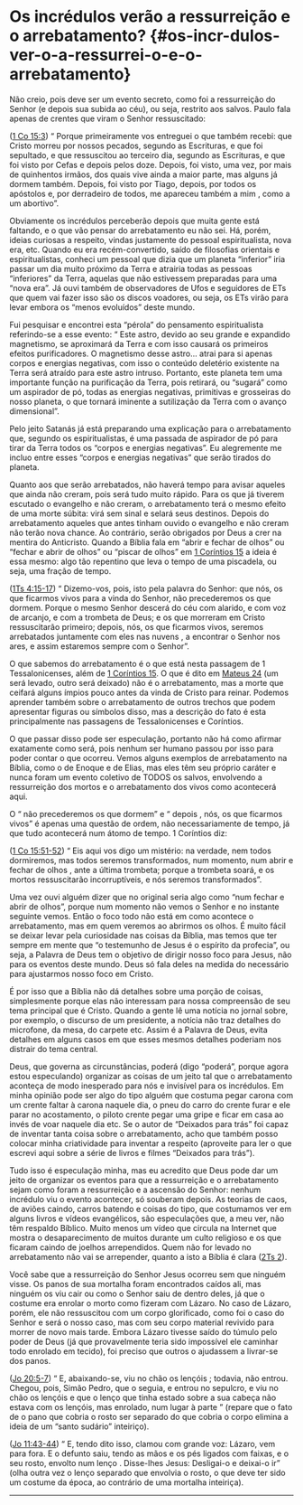 # Os incrédulos verão a ressurreição e o arrebatamento? {#os-incr-dulos-ver-o-a-ressurrei-o-e-o-arrebatamento}

Não creio, pois deve ser um evento secreto, como foi a ressurreição do Senhor (e depois sua subida ao céu), ou seja, restrito aos salvos. Paulo fala apenas de crentes que viram o Senhor ressuscitado:

([1 Co 15:3](http://bibliaonline.com.br/acf/1co/15/3)) “ Porque primeiramente vos entreguei o que também recebi: que Cristo morreu por nossos pecados, segundo as Escrituras, e que foi sepultado, e que ressuscitou ao terceiro dia, segundo as Escrituras, e que foi visto por Cefas e depois pelos doze. Depois, foi visto, uma vez, por mais de quinhentos irmãos, dos quais vive ainda a maior parte, mas alguns já dormem também. Depois, foi visto por Tiago, depois, por todos os apóstolos e, por derradeiro de todos, me apareceu também a mim , como a um abortivo”.

Obviamente os incrédulos perceberão depois que muita gente está faltando, e o que vão pensar do arrebatamento eu não sei. Há, porém, ideias curiosas a respeito, vindas justamente do pessoal espiritualista, nova era, etc. Quando eu era recém-convertido, saído de filosofias orientais e espiritualistas, conheci um pessoal que dizia que um planeta “inferior” iria passar um dia muito próximo da Terra e atrairia todas as pessoas “inferiores” da Terra, aquelas que não estivessem preparadas para uma “nova era”. Já ouvi também de observadores de Ufos e seguidores de ETs que quem vai fazer isso são os discos voadores, ou seja, os ETs virão para levar embora os “menos evoluídos” deste mundo.

Fui pesquisar e encontrei esta “pérola” do pensamento espiritualista referindo-se a esse evento: “ Este astro, devido ao seu grande e expandido magnetismo, se aproximará da Terra e com isso causará os primeiros efeitos purificadores. O magnetismo desse astro... atrai para si apenas corpos e energias negativas, com isso o conteúdo deletério existente na Terra será atraído para este astro intruso. Portanto, este planeta tem uma importante função na purificação da Terra, pois retirará, ou “sugará” como um aspirador de pó, todas as energias negativas, primitivas e grosseiras do nosso planeta, o que tornará iminente a sutilização da Terra com o avanço dimensional”.

Pelo jeito Satanás já está preparando uma explicação para o arrebatamento que, segundo os espiritualistas, é uma passada de aspirador de pó para tirar da Terra todos os “corpos e energias negativas”. Eu alegremente me incluo entre esses “corpos e energias negativas” que serão tirados do planeta.

Quanto aos que serão arrebatados, não haverá tempo para avisar aqueles que ainda não creram, pois será tudo muito rápido. Para os que já tiverem escutado o evangelho e não creram, o arrebatamento terá o mesmo efeito de uma morte súbita: virá sem sinal e selará seus destinos. Depois do arrebatamento aqueles que antes tinham ouvido o evangelho e não creram não terão nova chance. Ao contrário, serão obrigados por Deus a crer na mentira do Anticristo. Quando a Bíblia fala em “abrir e fechar de olhos” ou “fechar e abrir de olhos” ou “piscar de olhos” em [1 Coríntios 15](http://bibliaonline.com.br/acf/1co/15) a ideia é essa mesmo: algo tão repentino que leva o tempo de uma piscadela, ou seja, uma fração de tempo.

([1Ts 4:15-17](http://bibliaonline.com.br/acf/1ts/4/15-17)) “ Dizemo-vos, pois, isto pela palavra do Senhor: que nós, os que ficarmos vivos para a vinda do Senhor, não precederemos os que dormem. Porque o mesmo Senhor descerá do céu com alarido, e com voz de arcanjo, e com a trombeta de Deus; e os que morreram em Cristo ressuscitarão primeiro; depois, nós, os que ficarmos vivos, seremos arrebatados juntamente com eles nas nuvens , a encontrar o Senhor nos ares, e assim estaremos sempre com o Senhor”.

O que sabemos do arrebatamento é o que está nesta passagem de 1 Tessalonicenses, além de [1 Coríntios 15](http://bibliaonline.com.br/acf/1co/15). O que é dito em [Mateus 24](http://bibliaonline.com.br/acf/mt/24) (um será levado, outro será deixado) não é o arrebatamento, mas a morte que ceifará alguns ímpios pouco antes da vinda de Cristo para reinar. Podemos aprender também sobre o arrebatamento de outros trechos que podem apresentar figuras ou símbolos disso, mas a descrição do fato é esta principalmente nas passagens de Tessalonicenses e Coríntios.

O que passar disso pode ser especulação, portanto não há como afirmar exatamente como será, pois nenhum ser humano passou por isso para poder contar o que ocorreu. Vemos alguns exemplos de arrebatamento na Bíblia, como o de Enoque e de Elias, mas eles têm seu próprio caráter e nunca foram um evento coletivo de TODOS os salvos, envolvendo a ressurreição dos mortos e o arrebatamento dos vivos como acontecerá aqui.

O “ não precederemos os que dormem” e “ depois , nós, os que ficarmos vivos” é apenas uma questão de ordem, não necessariamente de tempo, já que tudo acontecerá num átomo de tempo. 1 Coríntios diz:

([1 Co 15:51-52](http://bibliaonline.com.br/acf/1co/15/51-52)) “ Eis aqui vos digo um mistério: na verdade, nem todos dormiremos, mas todos seremos transformados, num momento, num abrir e fechar de olhos , ante a última trombeta; porque a trombeta soará, e os mortos ressuscitarão incorruptíveis, e nós seremos transformados”.

Uma vez ouvi alguém dizer que no original seria algo como “num fechar e abrir de olhos”, porque num momento não vemos o Senhor e no instante seguinte vemos. Então o foco todo não está em como acontece o arrebatamento, mas em quem veremos ao abrirmos os olhos. É muito fácil se deixar levar pela curiosidade nas coisas da Bíblia, mas temos que ter sempre em mente que “o testemunho de Jesus é o espírito da profecia”, ou seja, a Palavra de Deus tem o objetivo de dirigir nosso foco para Jesus, não para os eventos deste mundo. Deus só fala deles na medida do necessário para ajustarmos nosso foco em Cristo.

É por isso que a Bíblia não dá detalhes sobre uma porção de coisas, simplesmente porque elas não interessam para nossa compreensão de seu tema principal que é Cristo. Quando a gente lê uma notícia no jornal sobre, por exemplo, o discurso de um presidente, a notícia não traz detalhes do microfone, da mesa, do carpete etc. Assim é a Palavra de Deus, evita detalhes em alguns casos em que esses mesmos detalhes poderiam nos distrair do tema central.

Deus, que governa as circunstâncias, poderá (digo “poderá”, porque agora estou especulando) organizar as coisas de um jeito tal que o arrebatamento aconteça de modo inesperado para nós e invisível para os incrédulos. Em minha opinião pode ser algo do tipo alguém que costuma pegar carona com um crente faltar à carona naquele dia, o pneu do carro do crente furar e ele parar no acostamento, o piloto crente pegar uma gripe e ficar em casa ao invés de voar naquele dia etc. Se o autor de “Deixados para trás” foi capaz de inventar tanta coisa sobre o arrebatamento, acho que também posso colocar minha criatividade para inventar a respeito (aproveite para ler o que escrevi aqui sobre a série de livros e filmes “Deixados para trás”).

Tudo isso é especulação minha, mas eu acredito que Deus pode dar um jeito de organizar os eventos para que a ressurreição e o arrebatamento sejam como foram a ressurreição e a ascensão do Senhor: nenhum incrédulo viu o evento acontecer, só souberam depois. As teorias de caos, de aviões caindo, carros batendo e coisas do tipo, que costumamos ver em alguns livros e vídeos evangélicos, são especulações que, a meu ver, não têm respaldo Bíblico. Muito menos um vídeo que circula na Internet que mostra o desaparecimento de muitos durante um culto religioso e os que ficaram caindo de joelhos arrependidos. Quem não for levado no arrebatamento não vai se arrepender, quanto a isto a Bíblia é clara ([2Ts 2](http://bibliaonline.com.br/acf/2ts/2)).

Você sabe que a ressurreição do Senhor Jesus ocorreu sem que ninguém visse. Os panos de sua mortalha foram encontrados caídos ali, mas ninguém os viu cair ou como o Senhor saiu de dentro deles, já que o costume era enrolar o morto como fizeram com Lázaro. No caso de Lázaro, porém, ele não ressuscitou com um corpo glorificado, como foi o caso do Senhor e será o nosso caso, mas com seu corpo material revivido para morrer de novo mais tarde. Embora Lázaro tivesse saído do túmulo pelo poder de Deus (já que provavelmente teria sido impossível ele caminhar todo enrolado em tecido), foi preciso que outros o ajudassem a livrar-se dos panos.

([Jo 20:5-7](http://bibliaonline.com.br/acf/jo/20/5-7)) “ E, abaixando-se, viu no chão os lençóis ; todavia, não entrou. Chegou, pois, Simão Pedro, que o seguia, e entrou no sepulcro, e viu no chão os lençóis e que o lenço que tinha estado sobre a sua cabeça não estava com os lençóis, mas enrolado, num lugar à parte ” (repare que o fato de o pano que cobria o rosto ser separado do que cobria o corpo elimina a ideia de um “santo sudário” inteiriço).

([Jo 11:43-44](http://bibliaonline.com.br/acf/jo/11/43-44)) “ E, tendo dito isso, clamou com grande voz: Lázaro, vem para fora. E o defunto saiu, tendo as mãos e os pés ligados com faixas, e o seu rosto, envolto num lenço . Disse-lhes Jesus: Desligai-o e deixai-o ir” (olha outra vez o lenço separado que envolvia o rosto, o que deve ter sido um costume da época, ao contrário de uma mortalha inteiriça).

*****